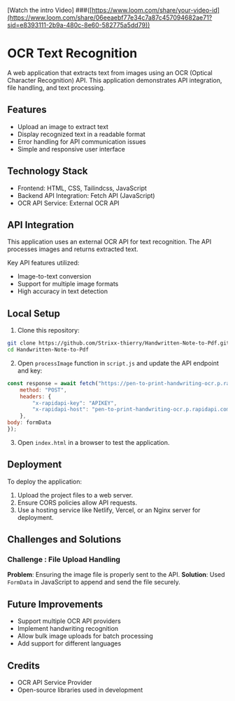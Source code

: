 [Watch the intro Video]
###([https://www.loom.com/share/your-video-id](https://www.loom.com/share/06eeaebf77e34c7a87c457094682ae71?sid=e8393111-2b9a-480c-8e60-582775a5dd79))

# OCR Text Recognition

A web application that extracts text from images using an OCR (Optical Character Recognition) API. This application demonstrates API integration, file handling, and text processing.

## Features

- Upload an image to extract text
- Display recognized text in a readable format
- Error handling for API communication issues
- Simple and responsive user interface

## Technology Stack

- Frontend: HTML, CSS, Tailindcss, JavaScript
- Backend API Integration: Fetch API (JavaScript)
- OCR API Service: External OCR API

## API Integration

This application uses an external OCR API for text recognition. The API processes images and returns extracted text.

Key API features utilized:
- Image-to-text conversion
- Support for multiple image formats
- High accuracy in text detection

## Local Setup

1. Clone this repository:
```bash
git clone https://github.com/Strixx-thierry/Handwritten-Note-to-Pdf.git
cd Handwritten-Note-to-Pdf
```

2. Open `processImage` function in `script.js` and update the API endpoint and key:
```javascript
const response = await fetch("https://pen-to-print-handwriting-ocr.p.rapidapi.com/recognize/", {
    method: "POST",
    headers: {
        "x-rapidapi-key": "APIKEY",
        "x-rapidapi-host": "pen-to-print-handwriting-ocr.p.rapidapi.com"
    },
body: formData
});
```

3. Open `index.html` in a browser to test the application.

## Deployment

To deploy the application:

1. Upload the project files to a web server.
2. Ensure CORS policies allow API requests.
3. Use a hosting service like Netlify, Vercel, or an Nginx server for deployment.

## Challenges and Solutions

### Challenge : File Upload Handling
**Problem**: Ensuring the image file is properly sent to the API.
**Solution**: Used `FormData` in JavaScript to append and send the file securely.
 
## Future Improvements

- Support multiple OCR API providers
- Implement handwriting recognition
- Allow bulk image uploads for batch processing
- Add support for different languages

## Credits

- OCR API Service Provider
- Open-source libraries used in development
